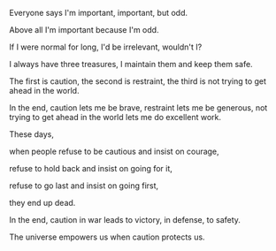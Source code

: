 Everyone says I'm important,
important, but odd.

Above all I'm important because I'm odd.

If I were normal for long,
I'd be irrelevant, wouldn't I?

I always have three treasures,
I maintain them and keep them safe.

The first is caution,
the second is restraint,
the third is not trying to get ahead in the world.

In the end, caution lets me be brave,
restraint lets me be generous,
not trying to get ahead in the world
lets me do excellent work.

These days,

when people refuse to be cautious
and insist on courage,

refuse to hold back
and insist on going for it,

refuse to go last
and insist on going first,

they end up dead.

In the end,
caution in war leads to victory,
in defense, to safety.

The universe empowers us
when caution protects us.
